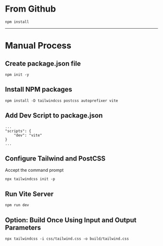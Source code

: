 # From Github
```
npm install
```
----

# Manual Process

## Create package.json file
```
npm init -y
```

## Install NPM packages
```
npm install -D tailwindcss postcss autoprefixer vite
```

## Add Dev Script to package.json
```
...
"scripts": {
    "dev": "vite"
}
...
```

## Configure Tailwind and PostCSS
Accept the command prompt
```
npx tailwindcss init -p
```

## Run Vite Server
```
npm run dev
```

## Option: Build Once Using Input and Output Parameters
```
npx tailwindcss -i css/tailwind.css -o build/tailwind.css
```

